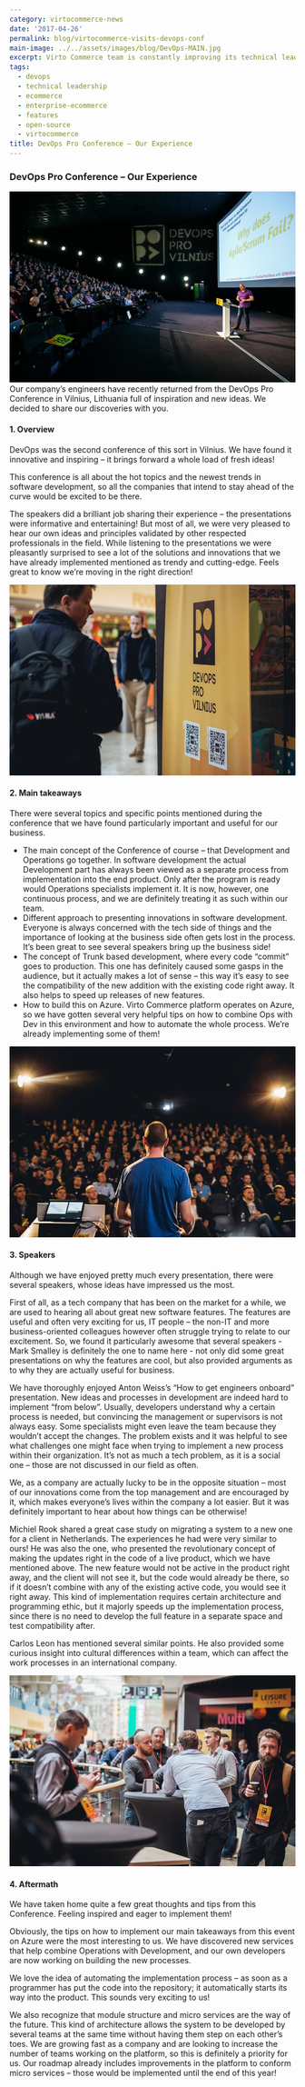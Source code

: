 ```yaml
---
category: virtocommerce-news
date: '2017-04-26'
permalink: blog/virtocommerce-visits-devops-conf
main-image: ../../assets/images/blog/DevOps-MAIN.jpg
excerpt: Virto Commerce team is constantly improving its technical leadership. Our Solutions Architect has just visited the DevOps conference and shared his thoughts on what he has seen.
tags:
  - devops
  - technical leadership
  - ecommerce
  - enterprise-ecommerce
  - features
  - open-source
  - virtocommerce
title: DevOps Pro Conference – Our Experience
---
```

### DevOps Pro Conference – Our Experience
<img src='../../assets/images/blog/DevOps-MAIN.jpg'>
Our company’s engineers have recently returned from the DevOps Pro Conference in Vilnius, Lithuania full of inspiration and new ideas. We decided to share our discoveries with you.

#### 1. Overview

DevOps was the second conference of this sort in Vilnius. We have found it innovative and inspiring – it brings forward a whole load of fresh ideas!

This conference is all about the hot topics and the newest trends in software development, so all the companies that intend to stay ahead of the curve would be excited to be there.

The speakers did a brilliant job sharing their experience – the presentations were informative and entertaining! But most of all, we were very pleased to hear our own ideas and principles validated by other respected professionals in the field. While listening to the presentations we were pleasantly surprised to see a lot of the solutions and innovations that we have already implemented mentioned as trendy and cutting-edge. Feels great to know we’re moving in the right direction!

<img src='../../assets/images/blog/DevOps2.jpg'>

#### 2. Main takeaways

There were several topics and specific points mentioned during the conference that we have found particularly important and useful for our business. 

* The main concept of the Conference of course – that Development and Operations go together. In software development the actual Development part has always been viewed as a separate process from implementation into the end product. Only after the program is ready would Operations specialists implement it. It is now, however, one continuous process, and we are definitely treating it as such within our team.
* Different approach to presenting innovations in software development. Everyone is always concerned with the tech side of things and the importance of looking at the business side often gets lost in the process. It’s been great to see several speakers bring up the business side!
*	The concept of Trunk based development, where every code “commit” goes to production. This one has definitely caused some gasps in the audience, but it actually makes a lot of sense – this way it’s easy to see the compatibility of the new addition with the existing code right away. It also helps to speed up releases of new features.
* How to build this on Azure. Virto Commerce platform operates on Azure, so we have gotten several very helpful tips on how to combine Ops with Dev in this environment and how to automate the whole process. We’re already implementing some of them! 

<img src='../../assets/images/blog/DevOps.jpg'>

#### 3. Speakers

Although we have enjoyed pretty much every presentation, there were several speakers, whose ideas have impressed us the most.

First of all, as a tech company that has been on the market for a while, we are used to hearing all about great new software features. The features are useful and often very exciting for us, IT people – the non-IT and more business-oriented colleagues however often struggle trying to relate to our excitement.  So, we found it particularly awesome that several speakers - Mark Smalley is definitely the one to name here - not only did some great presentations on why the features are cool, but also provided arguments as to why they are actually useful for business. 

We have thoroughly enjoyed Anton Weiss’s “How to get engineers onboard” presentation. New ideas and processes in development are indeed hard to implement “from below”. Usually, developers understand why a certain process is needed, but convincing the management or supervisors is not always easy. Some specialists might even leave the team because they wouldn’t accept the changes. The problem exists and it was helpful to see what challenges one might face when trying to implement a new process within their organization. It’s not as much a tech problem, as it is a social one – those are not discussed in our field as often.

We, as a company are actually lucky to be in the opposite situation – most of our innovations come from the top management and are encouraged by it, which makes everyone’s lives within the company a lot easier. But it was definitely important to hear about how things can be otherwise!

Michiel Rook shared a great case study on migrating a system to a new one for a client in Netherlands. The experiences he had were very similar to ours! He was also the one, who presented the revolutionary concept of making the updates right in the code of a live product, which we have mentioned above. The new feature would not be active in the product right away, and the client will not see it, but the code would already be there, so if it doesn’t combine with any of the existing active code, you would see it right away. This kind of implementation requires certain architecture and programming ethic, but it majorly speeds up the implementation process, since there is no need to develop the full feature in a separate space and test compatibility after.

Carlos Leon has mentioned several similar points. He also provided some curious insight into cultural differences within a team, which can affect the work processes in an international company. 

<img src='../../assets/images/blog/DevOps3.jpg'>

#### 4. Aftermath

We have taken home quite a few great thoughts and tips from this Conference. Feeling inspired and eager to implement them!

Obviously, the tips on how to implement our main takeaways from this event on Azure were the most interesting to us. We have discovered new services that help combine Operations with Development, and our own developers are now working on building the new processes. 

We love the idea of automating the implementation process – as soon as a programmer has put the code into the repository; it automatically starts its way into the product. This sounds very exciting to us!

We also recognize that module structure and micro services are the way of the future. This kind of architecture allows the system to be developed by several teams at the same time without having them step on each other’s toes. We are growing fast as a company and are looking to increase the number of teams working on the platform, so this is definitely a priority for us. Our roadmap already includes improvements in the platform to conform micro services – those would be implemented until the end of this year!
